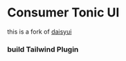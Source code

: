 # Consumer Tonic UI

this is a fork of [daisyui](https://github.com/saadeghi/daisyui)

### build Tailwind Plugin


